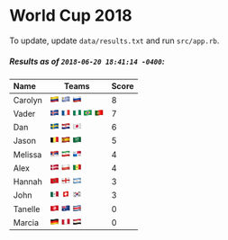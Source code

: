 # World Cup 2018

To update, update `data/results.txt` and run `src/app.rb`.

##### Results as of `2018-06-20 18:41:14 -0400`:

| Name | Teams | Score
| :- | - | -
| Carolyn | ![](flags/Colombia.png "Colombia") ![](flags/Uruguay.png "Uruguay") ![](flags/Russia.png "Russia")  | 8 |
| Vader | ![](flags/Iceland.png "Iceland") ![](flags/France.png "France") ![](flags/Nigeria.png "Nigeria") ![](flags/Brazil.png "Brazil") ![](flags/Portugal.png "Portugal")  | 7 |
| Dan | ![](flags/Sweden.png "Sweden") ![](flags/Croatia.png "Croatia") ![](flags/Japan.png "Japan")  | 6 |
| Jason | ![](flags/Belgium.png "Belgium") ![](flags/Spain.png "Spain") ![](flags/Saudi_Arabia.png "Saudi Arabia")  | 5 |
| Melissa | ![](flags/Serbia.png "Serbia") ![](flags/Iran.png "Iran") ![](flags/Panama.png "Panama")  | 4 |
| Alex | ![](flags/Denmark.png "Denmark") ![](flags/Poland.png "Poland") ![](flags/Senegal.png "Senegal")  | 4 |
| Hannah | ![](flags/Morocco.png "Morocco") ![](flags/England.png "England") ![](flags/Argentina.png "Argentina")  | 3 |
| John | ![](flags/Mexico.png "Mexico") ![](flags/Switzerland.png "Switzerland") ![](flags/South_Korea.png "South Korea")  | 3 |
| Tanelle | ![](flags/Tunisia.png "Tunisia") ![](flags/Australia.png "Australia") ![](flags/Costa_Rica.png "Costa Rica")  | 0 |
| Marcia | ![](flags/Germany.png "Germany") ![](flags/Peru.png "Peru") ![](flags/Egypt.png "Egypt")  | 0 |
